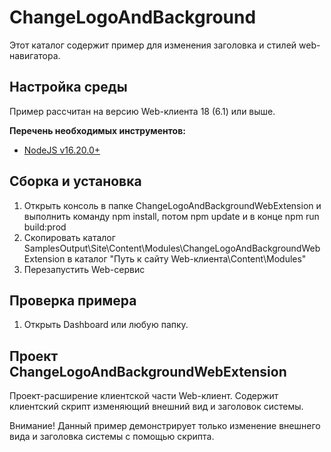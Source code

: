 ﻿# ChangeLogoAndBackground

Этот каталог содержит пример для изменения заголовка и стилей web-навигатора.

## Настройка среды

Пример рассчитан на версию Web-клиента 18 (6.1) или выше.

**Перечень необходимых инструментов:** 
* [NodeJS v16.20.0+](https://nodejs.org/en/)

## Сборка и установка

1. Открыть консоль в папке ChangeLogoAndBackgroundWebExtension и выполнить команду npm install, потом  npm update и в конце npm run build:prod
2. Скопировать каталог SamplesOutput\Site\Content\Modules\ChangeLogoAndBackgroundWebExtension в каталог "Путь к сайту Web-клиента\Content\Modules"
3. Перезапустить Web-сервис

## Проверка примера

1. Открыть Dashboard или любую папку.

## Проект ChangeLogoAndBackgroundWebExtension

Проект-расширение клиентской части Web-клиент. Содержит клиентский скрипт изменяющий внешний вид и заголовок системы.

Внимание! Данный пример демонстрирует только изменение внешнего вида и заголовка системы с помощью скрипта.